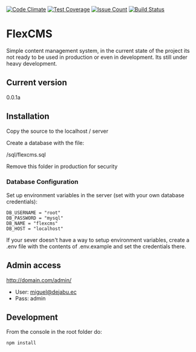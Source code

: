 [![Code Climate](https://codeclimate.com/github/kaoz70/flexcms/badges/gpa.svg)](https://codeclimate.com/github/kaoz70/flexcms)
[![Test Coverage](https://codeclimate.com/github/kaoz70/flexcms/badges/coverage.svg)](https://codeclimate.com/github/kaoz70/flexcms/coverage)
[![Issue Count](https://codeclimate.com/github/kaoz70/flexcms/badges/issue_count.svg)](https://codeclimate.com/github/kaoz70/flexcms)
[![Build Status](https://travis-ci.org/kaoz70/flexcms.svg?branch=master)](https://travis-ci.org/kaoz70/flexcms)

# FlexCMS

Simple content management system, in the current state of the project its not ready to 
be used in production or even in development. Its still under heavy development.

## Current version

0.0.1a

## Installation
Copy the source to the localhost / server

Create a database with the file:

/sql/flexcms.sql

Remove this folder in production for security

### Database Configuration
Set up environment variables in the server (set with your own database credentials):
```
DB_USERNAME = "root"
DB_PASSWORD = "mysql"
DB_NAME = "flexcms"
DB_HOST = "localhost"
```

If your sever doesn't have a way to setup environment variables, create a .env file 
with the contents of .env.example and set the credentials there.

## Admin access

http://domain.com/admin/

* User: miguel@dejabu.ec
* Pass: admin

## Development
From the console in the root folder do:
```
npm install
```
